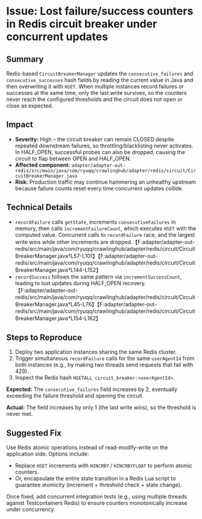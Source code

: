 # Issue: Lost failure/success counters in Redis circuit breaker under concurrent updates

## Summary
Redis-based `CircuitBreakerManager` updates the `consecutive_failures` and `consecutive_successes` hash fields by reading the current value in Java and then overwriting it with `HSET`. When multiple instances record failures or successes at the same time, only the last write survives, so the counters never reach the configured thresholds and the circuit does not open or close as expected.

## Impact
* **Severity:** High – the circuit breaker can remain CLOSED despite repeated downstream failures, so throttling/blacklisting never activates. In HALF_OPEN, successful probes can also be dropped, causing the circuit to flap between OPEN and HALF_OPEN.
* **Affected component:** `adapter/adapter-out-redis/src/main/java/com/ryuqq/crawlinghub/adapter/redis/circuit/CircuitBreakerManager.java`
* **Risk:** Production traffic may continue hammering an unhealthy upstream because failure counts reset every time concurrent updates collide.

## Technical Details
* `recordFailure` calls `getState`, increments `consecutiveFailures` in memory, then calls `incrementFailureCount`, which executes `HSET` with the computed value. Concurrent calls to `recordFailure` race, and the largest write wins while other increments are dropped.【F:adapter/adapter-out-redis/src/main/java/com/ryuqq/crawlinghub/adapter/redis/circuit/CircuitBreakerManager.java†L57-L101】【F:adapter/adapter-out-redis/src/main/java/com/ryuqq/crawlinghub/adapter/redis/circuit/CircuitBreakerManager.java†L144-L152】
* `recordSuccess` follows the same pattern via `incrementSuccessCount`, leading to lost updates during HALF_OPEN recovery.【F:adapter/adapter-out-redis/src/main/java/com/ryuqq/crawlinghub/adapter/redis/circuit/CircuitBreakerManager.java†L45-L76】【F:adapter/adapter-out-redis/src/main/java/com/ryuqq/crawlinghub/adapter/redis/circuit/CircuitBreakerManager.java†L154-L162】

## Steps to Reproduce
1. Deploy two application instances sharing the same Redis cluster.
2. Trigger simultaneous `recordFailure` calls for the same `userAgentId` from both instances (e.g., by making two threads send requests that fail with 429).
3. Inspect the Redis hash `HGETALL circuit_breaker:<userAgentId>`.

**Expected:** The `consecutive_failures` field increases by 2, eventually exceeding the failure threshold and opening the circuit.

**Actual:** The field increases by only 1 (the last write wins), so the threshold is never met.

## Suggested Fix
Use Redis atomic operations instead of read-modify-write on the application side. Options include:
* Replace `HSET` increments with `HINCRBY` / `HINCRBYFLOAT` to perform atomic counters.
* Or, encapsulate the entire state transition in a Redis Lua script to guarantee atomicity (increment + threshold check + state change).

Once fixed, add concurrent integration tests (e.g., using multiple threads against Testcontainers Redis) to ensure counters monotonically increase under concurrency.
